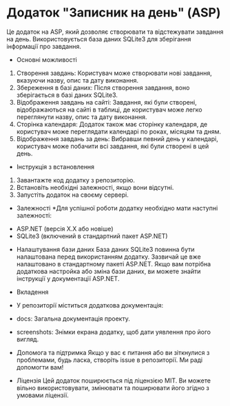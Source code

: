 # Додаток "Записник на день" (ASP)
Це додаток на ASP, який дозволяє створювати та відстежувати завдання на день. Використовується база даних SQLite3 для зберігання інформації про завдання.

- Основні можливості
1. Створення завдань: Користувач може створювати нові завдання, вказуючи назву, опис та дату виконання.
2. Збереження в базі даних: Після створення завдання, воно зберігається в базі даних SQLite3.
3. Відображення завдань на сайті: Завдання, які були створені, відображаються на сайті в таблиці, де користувач може легко переглянути назву, опис та дату виконання.
4. Сторінка календаря: Додаток також має сторінку календаря, де користувач може переглядати календарі по роках, місяцям та дням.
5. Відображення завдань за день: Вибравши певний день у календарі, користувач може побачити всі завдання, які були створені в цей день.

- Інструкція з встановлення
1. Завантажте код додатку з репозиторію.
2. Встановіть необхідні залежності, якщо вони відсутні.
3. Запустіть додаток на своєму сервері.

- Залежності
*Для успішної роботи додатку необхідно мати наступні залежності:

* ASP.NET (версія X.X або новіше)
* SQLite3 (включений в стандартний пакет ASP.NET)

- Налаштування бази даних
База даних SQLite3 повинна бути налаштована перед використанням додатку. Зазвичай це вже налаштовано в стандартному пакеті ASP.NET. Якщо вам потрібна додаткова настройка або зміна бази даних, ви можете знайти інструкції у документації ASP.NET.

- Вкладення
* У репозиторії міститься додаткова документація:

* docs: Загальна документація проекту.
* screenshots: Знімки екрана додатку, щоб дати уявлення про його вигляд.

- Допомога та підтримка
Якщо у вас є питання або ви зіткнулися з проблемами, будь ласка, створіть issue в репозиторії. Ми раді допомогти вам!


- Ліцензія
Цей додаток поширюється під ліцензією MIT. Ви можете вільно використовувати, змінювати та поширювати його згідно з умовами ліцензії.
